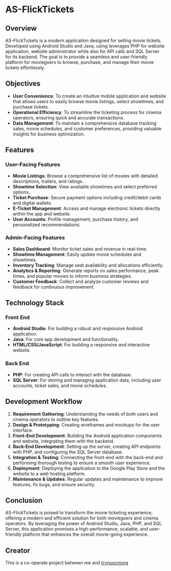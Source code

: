 # AS-FlickTickets

## Overview
AS-FlickTickets is a modern application designed for selling movie tickets. Developed using Android Studio and Java, using leverages PHP for website application, website administrator while also for API calls and SQL Server for its backend. The goal is to provide a seamless and user-friendly platform for moviegoers to browse, purchase, and manage their movie tickets effortlessly.

## Objectives
- **User Convenience**: To create an intuitive mobile application and website that allows users to easily browse movie listings, select showtimes, and purchase tickets.
- **Operational Efficiency**: To streamline the ticketing process for cinema operators, ensuring quick and accurate transactions.
- **Data Management**: To maintain a comprehensive database tracking sales, movie schedules, and customer preferences, providing valuable insights for business optimization.

## Features

### User-Facing Features
- **Movie Listings**: Browse a comprehensive list of movies with detailed descriptions, trailers, and ratings.
- **Showtime Selection**: View available showtimes and select preferred options.
- **Ticket Purchase**: Secure payment options including credit/debit cards and digital wallets.
- **E-Ticket Management**: Access and manage electronic tickets directly within the app and website.
- **User Accounts**: Profile management, purchase history, and personalized recommendations.

### Admin-Facing Features
- **Sales Dashboard**: Monitor ticket sales and revenue in real-time.
- **Showtime Management**: Easily update movie schedules and showtimes.
- **Inventory Tracking**: Manage seat availability and allocations efficiently.
- **Analytics & Reporting**: Generate reports on sales performance, peak times, and popular movies to inform business strategies.
- **Customer Feedback**: Collect and analyze customer reviews and feedback for continuous improvement.

## Technology Stack

### Front End
- **Android Studio**: For building a robust and responsive Android application.
- **Java**: For core app development and functionality.
- **HTML/CSS/JavaScript**: For building a responsive and interactive website.

### Back End
- **PHP**: For creating API calls to interact with the database.
- **SQL Server**: For storing and managing application data, including user accounts, ticket sales, and movie schedules.

## Development Workflow
1. **Requirement Gathering**: Understanding the needs of both users and cinema operators to outline key features.
2. **Design & Prototyping**: Creating wireframes and mockups for the user interface.
3. **Front-End Development**: Building the Android application components and website, integrating them with the backend.
4. **Back-End Development**: Setting up the server, creating API endpoints with PHP, and configuring the SQL Server database.
5. **Integration & Testing**: Connecting the front-end with the back-end and performing thorough testing to ensure a smooth user experience.
6. **Deployment**: Deploying the application to the Google Play Store and the website to a web hosting platform.
7. **Maintenance & Updates**: Regular updates and maintenance to improve features, fix bugs, and ensure security.

## Conclusion
AS-FlickTickets is poised to transform the movie ticketing experience, offering a modern and efficient solution for both moviegoers and cinema operators. By leveraging the power of Android Studio, Java, PHP, and SQL Server, this application promises a high-performance, scalable, and user-friendly platform that enhances the overall movie-going experience.

## Creator
This is a co-operate project between me and [trynuocnong](https://github.com/trynuocnong)
